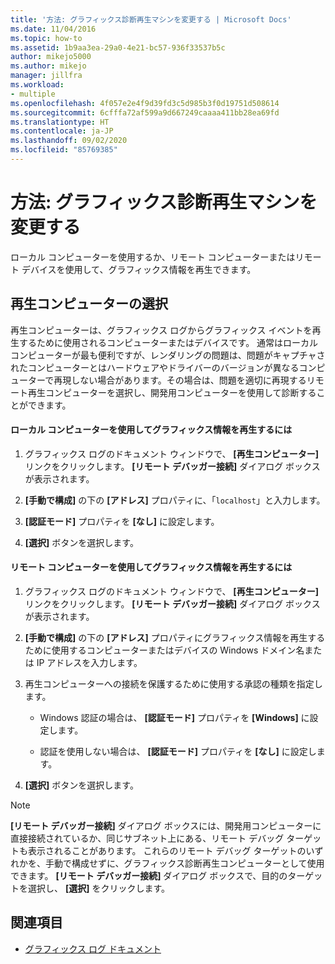 ```yaml
---
title: '方法: グラフィックス診断再生マシンを変更する | Microsoft Docs'
ms.date: 11/04/2016
ms.topic: how-to
ms.assetid: 1b9aa3ea-29a0-4e21-bc57-936f33537b5c
author: mikejo5000
ms.author: mikejo
manager: jillfra
ms.workload:
- multiple
ms.openlocfilehash: 4f057e2e4f9d39fd3c5d985b3f0d19751d508614
ms.sourcegitcommit: 6cfffa72af599a9d667249caaaa411bb28ea69fd
ms.translationtype: HT
ms.contentlocale: ja-JP
ms.lasthandoff: 09/02/2020
ms.locfileid: "85769385"
---
```

# <a name="how-to-change-the-graphics-diagnostics-playback-machine"></a>方法: グラフィックス診断再生マシンを変更する
ローカル コンピューターを使用するか、リモート コンピューターまたはリモート デバイスを使用して、グラフィックス情報を再生できます。

## <a name="choosing-a-playback-machine"></a>再生コンピューターの選択
 再生コンピューターは、グラフィックス ログからグラフィックス イベントを再生するために使用されるコンピューターまたはデバイスです。 通常はローカル コンピューターが最も便利ですが、レンダリングの問題は、問題がキャプチャされたコンピューターとはハードウェアやドライバーのバージョンが異なるコンピューターで再現しない場合があります。その場合は、問題を適切に再現するリモート再生コンピューターを選択し、開発用コンピューターを使用して診断することができます。

#### <a name="to-use-the-local-machine-to-play-back-graphics-information"></a>ローカル コンピューターを使用してグラフィックス情報を再生するには

1. グラフィックス ログのドキュメント ウィンドウで、 **[再生コンピューター]** リンクをクリックします。 **[リモート デバッガー接続]** ダイアログ ボックスが表示されます。

2. **[手動で構成]** の下の **[アドレス]** プロパティに、「`localhost`」と入力します。

3. **[認証モード]** プロパティを **[なし]** に設定します。

4. **[選択]** ボタンを選択します。

#### <a name="to-use-a-remote-machine-to-play-back-graphics-information"></a>リモート コンピューターを使用してグラフィックス情報を再生するには

1. グラフィックス ログのドキュメント ウィンドウで、 **[再生コンピューター]** リンクをクリックします。 **[リモート デバッガー接続]** ダイアログ ボックスが表示されます。

2. **[手動で構成]** の下の **[アドレス]** プロパティにグラフィックス情報を再生するために使用するコンピューターまたはデバイスの Windows ドメイン名または IP アドレスを入力します。

3. 再生コンピューターへの接続を保護するために使用する承認の種類を指定します。

    - Windows 認証の場合は、 **[認証モード]** プロパティを **[Windows]** に設定します。

    - 認証を使用しない場合は、 **[認証モード]** プロパティを **[なし]** に設定します。

4. **[選択]** ボタンを選択します。

> [!NOTE]
> **[リモート デバッガー接続]** ダイアログ ボックスには、開発用コンピューターに直接接続されているか、同じサブネット上にある、リモート デバッグ ターゲットも表示されることがあります。 これらのリモート デバッグ ターゲットのいずれかを、手動で構成せずに、グラフィックス診断再生コンピューターとして使用できます。 **[リモート デバッガー接続]** ダイアログ ボックスで、目的のターゲットを選択し、 **[選択]** をクリックします。

## <a name="see-also"></a>関連項目
- [グラフィックス ログ ドキュメント](graphics-log-document.md)